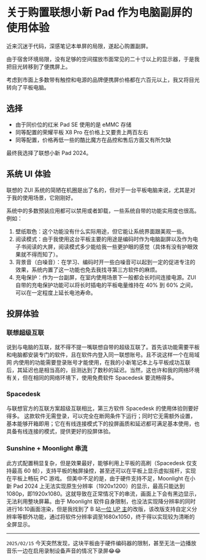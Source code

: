 # 关于购置联想小新 Pad 作为电脑副屏的使用体验

近来沉迷于代码，深感笔记本单屏的局限，遂起心购置副屏。

由于宿舍环境局限，没有足够的空间摆放市面常见的二十寸以上的显示器，于是我把目光转移到了便携屏上。

考虑到市面上多数带有触控和电源的品牌便携屏价格都在六百元以上，我又将目光转向了平板电脑。

## 选择

- 由于同价位的红米 Pad SE 使用的是 eMMC 存储
- 同等配置的荣耀平板 X8 Pro 在价格上又要贵上两百左右
- 同等配置，价格再低一些的酷比魔方在品控和售后方面又有所欠缺

最终我选择了联想小新 Pad 2024。

## 系统 UI 体验

联想的 ZUI 系统的简陋在机圈是出了名的，但对于一台平板电脑来说，尤其是对于我的使用场景，它刚刚好。

系统中的多数预装应用都可以禁用或者卸载，一些系统自带的功能实用度也很高。例如：

1. 壁纸取色：这个功能没有什么实际用途，但它能让系统界面跟美观一些。
2. 阅读模式：由于我使用这台平板主要的用途是编码时作为电脑副屏以及作为电子书阅读的大屏，阅读模式多少能给我一些更护眼的感觉（具体有没有护眼效果就不得而知了）。
3. 背景音（白噪音）：在学习、编码时开一些白噪音可以起到一定的促进专注的效果，系统内置了这一功能也免去我找寻第三方软件的麻烦。
4. 充电保护：作为一台副屏，在室内使用场景下一般都会长时间连接电源。ZUI 自带的充电保护功能可以将长时插电的平板电量维持在 40% 到 60% 之间，可以在一定程度上延长电池寿命。

## 投屏体验

### 联想超级互联

说到与电脑的互联，就不得不提一嘴联想自带的超级互联了。首先该功能需要平板和电脑都安装专门的软件，且在软件内登入同一联想账号。且不说这样一个在局域网 内使用的功能需要登录账号才能使用，在我的小新笔记本上与平板成功互联后，其延迟也是相当高的，目测达到了数秒的延迟。当然，这也许和我的网络环境有关，但在相同的网络环境下，使用免费软件 Spacedesk 要流畅得多。

### Spacedesk

与联想官方的互联方案超级互联相比，第三方软件 Spacedesk 的使用体验则要好得多。
这款软件无需登录，可以完全在断网条件下运行；同时它无需额外设置，基本能够开箱即用；它在有线连接模式下的投屏画质和延迟都可满足基本使用，也具备有线连接的模式，提供更好的投屏体验。

### Sunshine + Moonlight 串流

此方式配置稍显复杂，但是效果最好，能够利用上平板的高刷（Spacedesk 仅支持最高 60 帧），支持平板的触屏操控，甚至还可以在平板上显示虚拟摇杆，实现在平板上畅玩 PC 游戏。
但美中不足的是，由于硬件支持不足，Moonlight 在小新 Pad 2024 上无法实现原生分辨率（1920x1200）的显示，最高只能达到1080p，即1920x1080。这就导致在正常情况下的串流，画面上下会有黑边显示，无法利用整块屏幕。由于 Moonlight 软件自身限制，也没法实现降分辨率的同时进行16:10画面渲染，但是我找到了 B 站[一位 UP 主](https://space.bilibili.com/16893379)的改版，该改版支持自定义分辨率等额外功能，通过将软件分辨率调至1680x1050，终于得以实现较为清晰的全屏显示。

- - -

``2025/02/15``
今天突然发现，这块平板由于硬件编码器的限制，甚至无法一边播放音乐一边在启用录制设备声音的情况下录屏😂😂
